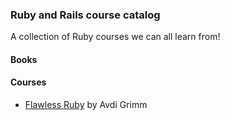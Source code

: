 ### Ruby and Rails course catalog

A collection of Ruby courses we can all learn from!

#### Books

#### Courses

- [Flawless Ruby](https://learn.avdi.codes/courses/flawless-ruby/) by Avdi Grimm
